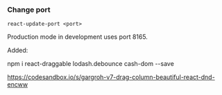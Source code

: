 
### Change port

`react-update-port <port>`

Production mode in development uses port 8165.

Added:

npm i react-draggable lodash.debounce cash-dom --save



https://codesandbox.io/s/gargroh-v7-drag-column-beautiful-react-dnd-encww

